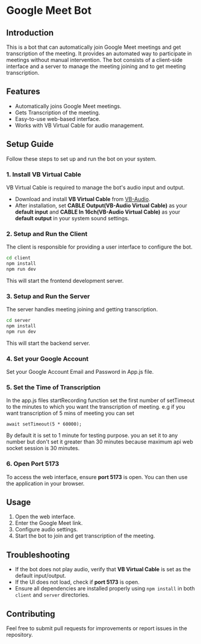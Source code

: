 # Google Meet Bot

## Introduction
This is a bot that can automatically join Google Meet meetings and get transcription of the meeting. It provides an automated way to participate in meetings without manual intervention. The bot consists of a client-side interface and a server to manage the meeting joining and to get meeting transcription.

## Features
- Automatically joins Google Meet meetings.
- Gets Transcription of the meeting.
- Easy-to-use web-based interface.
- Works with VB Virtual Cable for audio management.

## Setup Guide
Follow these steps to set up and run the bot on your system.

### 1. Install VB Virtual Cable
VB Virtual Cable is required to manage the bot's audio input and output.
- Download and install **VB Virtual Cable** from [VB-Audio](https://vb-audio.com/Cable/).
- After installation, set **CABLE Output(VB-Audio Virtual Cable)** as your **default input** and **CABLE In 16ch(VB-Audio Virtual Cable)** as your **default output** in your system sound settings.

### 2. Setup and Run the Client
The client is responsible for providing a user interface to configure the bot.
```bash
cd client
npm install
npm run dev
```
This will start the frontend development server.

### 3. Setup and Run the Server
The server handles meeting joining and getting transcription.
```bash
cd server
npm install
npm run dev
```
This will start the backend server.

### 4. Set your Google Account 
Set your Google Account Email and Password in App.js file.

### 5. Set the Time of Transcription
In the app.js files startRecording function set the first number of setTimeout to the minutes to which you want the transcription of meeting. e.g if you want transcription of 5 mins of meeting you can set
```
await setTimeout(5 * 60000);
```
By default it is set to 1 minute for testing purpose. you an set it to any number but don't set it greater than 30 minutes because maximum api web socket session is 30 minutes.

### 6. Open Port 5173
To access the web interface, ensure **port 5173** is open. You can then use the application in your browser.

## Usage
1. Open the web interface.
2. Enter the Google Meet link.
3. Configure audio settings.
4. Start the bot to join and get transcription of the meeting.

## Troubleshooting
- If the bot does not play audio, verify that **VB Virtual Cable** is set as the default input/output.
- If the UI does not load, check if **port 5173** is open.
- Ensure all dependencies are installed properly using `npm install` in both `client` and `server` directories.

## Contributing
Feel free to submit pull requests for improvements or report issues in the repository.

